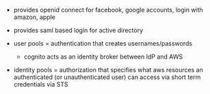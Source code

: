 - provides openid connect for facebook, google accounts, login with amazon, apple

- provides saml based login for active directory

- user pools = authentication that creates usernames/passwords
  - cognito acts as an identity broker between IdP and AWS

- identity pools = authorization that specifies what aws resources an authenticated (or unauthenticated user) can access via short term credentials via STS


